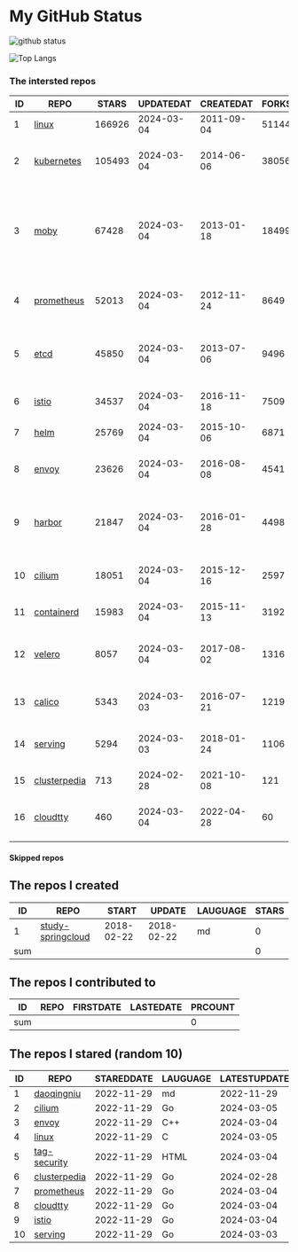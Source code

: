 # My GitHub Status

<img src="https://github-readme-stats-1.yihong0618.vercel.app/api?username=daoqingniu&show_icons=true&&&hide_title=true&count_private=true" alt="github status" />

![Top Langs](https://github-readme-stats-1.yihong0618.vercel.app/api/top-langs/?username=daoqingniu&layout=compact)

<!--START_SECTION:github_repos-->
### The intersted repos
| ID |                              REPO                               | STARS  | UPDATEDAT  | CREATEDAT  | FORKSCOUNT |                                                DESCRIPTIONS                                                |
|----|-----------------------------------------------------------------|--------|------------|------------|------------|------------------------------------------------------------------------------------------------------------|
|  1 | [linux](https://github.com/torvalds/linux)                      | 166926 | 2024-03-04 | 2011-09-04 |      51144 | Linux kernel source tree                                                                                   |
|  2 | [kubernetes](https://github.com/kubernetes/kubernetes)          | 105493 | 2024-03-04 | 2014-06-06 |      38056 | Production-Grade Container Scheduling and Management                                                       |
|  3 | [moby](https://github.com/moby/moby)                            |  67428 | 2024-03-04 | 2013-01-18 |      18499 | The Moby Project - a collaborative project for the container ecosystem to assemble container-based systems |
|  4 | [prometheus](https://github.com/prometheus/prometheus)          |  52013 | 2024-03-04 | 2012-11-24 |       8649 | The Prometheus monitoring system and time series database.                                                 |
|  5 | [etcd](https://github.com/etcd-io/etcd)                         |  45850 | 2024-03-04 | 2013-07-06 |       9496 | Distributed reliable key-value store for the most critical data of a distributed system                    |
|  6 | [istio](https://github.com/istio/istio)                         |  34537 | 2024-03-04 | 2016-11-18 |       7509 | Connect, secure, control, and observe services.                                                            |
|  7 | [helm](https://github.com/helm/helm)                            |  25769 | 2024-03-04 | 2015-10-06 |       6871 | The Kubernetes Package Manager                                                                             |
|  8 | [envoy](https://github.com/envoyproxy/envoy)                    |  23626 | 2024-03-04 | 2016-08-08 |       4541 | Cloud-native high-performance edge/middle/service proxy                                                    |
|  9 | [harbor](https://github.com/goharbor/harbor)                    |  21847 | 2024-03-04 | 2016-01-28 |       4498 | An open source trusted cloud native registry project that stores, signs, and scans content.                |
| 10 | [cilium](https://github.com/cilium/cilium)                      |  18051 | 2024-03-04 | 2015-12-16 |       2597 | eBPF-based Networking, Security, and Observability                                                         |
| 11 | [containerd](https://github.com/containerd/containerd)          |  15983 | 2024-03-04 | 2015-11-13 |       3192 | An open and reliable container runtime                                                                     |
| 12 | [velero](https://github.com/vmware-tanzu/velero)                |   8057 | 2024-03-04 | 2017-08-02 |       1316 | Backup and migrate Kubernetes applications and their persistent volumes                                    |
| 13 | [calico](https://github.com/projectcalico/calico)               |   5343 | 2024-03-03 | 2016-07-21 |       1219 | Cloud native networking and network security                                                               |
| 14 | [serving](https://github.com/knative/serving)                   |   5294 | 2024-03-03 | 2018-01-24 |       1106 | Kubernetes-based, scale-to-zero, request-driven compute                                                    |
| 15 | [clusterpedia](https://github.com/clusterpedia-io/clusterpedia) |    713 | 2024-02-28 | 2021-10-08 |        121 | The Encyclopedia of Kubernetes clusters                                                                    |
| 16 | [cloudtty](https://github.com/cloudtty/cloudtty)                |    460 | 2024-03-04 | 2022-04-28 |         60 | A Friendly Kubernetes CloudShell (Web Terminal) !                                                          |



#### Skipped repos
<!--END_SECTION:github_repos-->

<!--START_SECTION:my_github-->
## The repos I created
| ID  |                                 REPO                                 |   START    |   UPDATE   | LAUGUAGE | STARS |
|-----|----------------------------------------------------------------------|------------|------------|----------|-------|
|   1 | [study-springcloud](https://github.com/daoqingniu/study-springcloud) | 2018-02-22 | 2018-02-22 | md       |     0 |
| sum |                                                                      |            |            |          |     0 |

## The repos I contributed to
| ID  | REPO | FIRSTDATE | LASTEDATE | PRCOUNT |
|-----|------|-----------|-----------|---------|
| sum |      |           |           |       0 |

## The repos I stared (random 10)
| ID |                              REPO                               | STAREDDATE | LAUGUAGE | LATESTUPDATE |
|----|-----------------------------------------------------------------|------------|----------|--------------|
|  1 | [daoqingniu](https://github.com/daoqingniu/daoqingniu)          | 2022-11-29 | md       | 2022-11-29   |
|  2 | [cilium](https://github.com/cilium/cilium)                      | 2022-11-29 | Go       | 2024-03-05   |
|  3 | [envoy](https://github.com/envoyproxy/envoy)                    | 2022-11-29 | C++      | 2024-03-04   |
|  4 | [linux](https://github.com/torvalds/linux)                      | 2022-11-29 | C        | 2024-03-05   |
|  5 | [tag-security](https://github.com/cncf/tag-security)            | 2022-11-29 | HTML     | 2024-03-04   |
|  6 | [clusterpedia](https://github.com/clusterpedia-io/clusterpedia) | 2022-11-29 | Go       | 2024-02-28   |
|  7 | [prometheus](https://github.com/prometheus/prometheus)          | 2022-11-29 | Go       | 2024-03-04   |
|  8 | [cloudtty](https://github.com/cloudtty/cloudtty)                | 2022-11-29 | Go       | 2024-03-04   |
|  9 | [istio](https://github.com/istio/istio)                         | 2022-11-29 | Go       | 2024-03-04   |
| 10 | [serving](https://github.com/knative/serving)                   | 2022-11-29 | Go       | 2024-03-03   |

<!--END_SECTION:my_github-->
